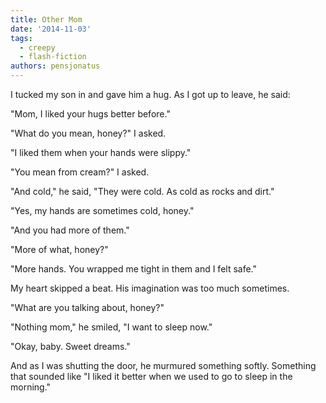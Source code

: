 ```yaml
---
title: Other Mom
date: '2014-11-03'
tags:
  - creepy
  - flash-fiction
authors: pensjonatus
---
```


I tucked my son in and gave him a hug. As I got up to leave, he said:

<!-- truncate -->

"Mom, I liked your hugs better before."

"What do you mean, honey?" I asked.

"I liked them when your hands were slippy."

"You mean from cream?" I asked.

"And cold," he said, "They were cold. As cold as rocks and dirt."

"Yes, my hands are sometimes cold, honey."

"And you had more of them."

"More of what, honey?"

"More hands. You wrapped me tight in them and I felt safe."

My heart skipped a beat. His imagination was too much sometimes.

"What are you talking about, honey?"

"Nothing mom," he smiled, "I want to sleep now."

"Okay, baby. Sweet dreams."

And as I was shutting the door, he murmured something softly. Something that
sounded like "I liked it better when we used to go to sleep in the morning."
